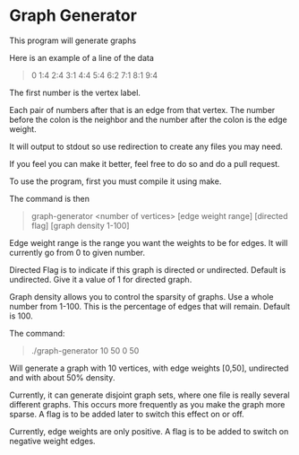 # Graph Generator


This program will generate graphs

Here is an example of a line of the data

> 0 1:4 2:4 3:1 4:4 5:4 6:2 7:1 8:1 9:4

The first number is the vertex label.

Each pair of numbers after that is an edge from that vertex. The number before the colon is the neighbor and the number after the colon is the edge weight.

It will output to stdout so use redirection to create any files you may need.

If you feel you can make it better, feel free to do so and do a pull request.

To use the program, first you must compile it using make.

The command is then 

> graph-generator \<number of vertices\> [edge weight range] [directed flag] [graph density 1-100]

Edge weight range is the range you want the weights to be for edges. It will currently go from 0 to given number.

Directed Flag is to indicate if this graph is directed or undirected. Default is undirected. Give it a value of 1 for directed graph.

Graph density allows you to control the sparsity of graphs. Use a whole number from 1-100. This is the percentage of edges that will remain. Default is 100.

The command:
> ./graph-generator 10 50 0 50

Will generate a graph with 10 vertices, with edge weights [0,50], undirected and with about 50% density.

Currently, it can generate disjoint graph sets, where one file is really several different graphs. This occurs more frequently as you make the graph more sparse. A flag is to be added later to switch this effect on or off.

Currently, edge weights are only positive. A flag is to be added to switch on negative weight edges.
